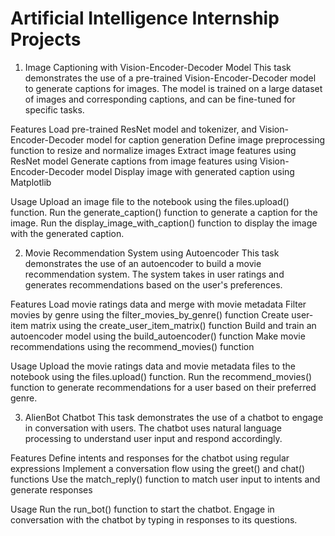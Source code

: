 # Artificial Intelligence Internship Projects

1. Image Captioning with Vision-Encoder-Decoder Model 
This task demonstrates the use of a pre-trained Vision-Encoder-Decoder model to generate captions for images. The model is trained on a large dataset of images and corresponding captions, and can be fine-tuned for specific tasks.

Features
Load pre-trained ResNet model and tokenizer, and Vision-Encoder-Decoder model for caption generation
Define image preprocessing function to resize and normalize images
Extract image features using ResNet model
Generate captions from image features using Vision-Encoder-Decoder model
Display image with generated caption using Matplotlib

Usage
Upload an image file to the notebook using the files.upload() function.
Run the generate_caption() function to generate a caption for the image.
Run the display_image_with_caption() function to display the image with the generated caption.


2. Movie Recommendation System using Autoencoder
This task demonstrates the use of an autoencoder to build a movie recommendation system. The system takes in user ratings and generates recommendations based on the user's preferences.

Features
Load movie ratings data and merge with movie metadata
Filter movies by genre using the filter_movies_by_genre() function
Create user-item matrix using the create_user_item_matrix() function
Build and train an autoencoder model using the build_autoencoder() function
Make movie recommendations using the recommend_movies() function

Usage
Upload the movie ratings data and movie metadata files to the notebook using the files.upload() function.
Run the recommend_movies() function to generate recommendations for a user based on their preferred genre.


3. AlienBot Chatbot
This task demonstrates the use of a chatbot to engage in conversation with users. The chatbot uses natural language processing to understand user input and respond accordingly.

Features
Define intents and responses for the chatbot using regular expressions
Implement a conversation flow using the greet() and chat() functions
Use the match_reply() function to match user input to intents and generate responses

Usage
Run the run_bot() function to start the chatbot.
Engage in conversation with the chatbot by typing in responses to its questions.
